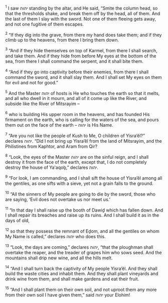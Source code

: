 <sup>1</sup> I saw יהוה standing by the altar, and He said, “Smite the column head, so that the thresholds shake, and break them off by the head, all of them. And the last of them I slay with the sword. Not one of them fleeing gets away, and not one fugitive of them escapes.

<sup>2</sup> “If they dig into the grave, from there my hand does take them; and if they climb up to the heavens, from there I bring them down.

<sup>3</sup> “And if they hide themselves on top of Karmel, from there I shall search, and take them. And if they hide from before My eyes at the bottom of the sea, from there I shall command the serpent, and it shall bite them.

<sup>4</sup> “And if they go into captivity before their enemies, from there I shall command the sword, and it shall slay them. And I shall set My eyes on them for evil and not for good.”

<sup>5</sup> And the Master יהוה of hosts is He who touches the earth so that it melts, and all who dwell in it mourn, and all of it come up like the River, and subside like the River of Mitsrayim –

<sup>6</sup> who is building His upper room in the heavens, and has founded His firmament on the earth, who is calling for the waters of the sea, and pours them out on the face of the earth – יהוה is His Name.

<sup>7</sup> “Are you not like the people of Kush to Me, O children of Yisra’ĕl?” declares יהוה. “Did I not bring up Yisra’ĕl from the land of Mitsrayim, and the Philistines from Kaphtor, and Aram from Qir?

<sup>8</sup> “Look, the eyes of the Master יהוה are on the sinful reign, and I shall destroy it from the face of the earth, except that, I do not completely destroy the house of Ya‛aqoḇ,” declares יהוה.

<sup>9</sup> “For look, I am commanding, and I shall sift the house of Yisra’ĕl among all the gentiles, as one sifts with a sieve, yet not a grain falls to the ground.

<sup>10</sup> “All the sinners of My people are going to die by the sword, those who are saying, ‘Evil does not overtake us nor meet us.’

<sup>11</sup> “In that day I shall raise up the booth of Dawiḏ which has fallen down. And I shall repair its breaches and raise up its ruins. And I shall build it as in the days of old,

<sup>12</sup> so that they possess the remnant of Eḏom, and all the gentiles on whom My Name is called,” declares יהוה who does this.

<sup>13</sup> “Look, the days are coming,” declares יהוה, “that the ploughman shall overtake the reaper, and the treader of grapes him who sows seed. And the mountains shall drip new wine, and all the hills melt.

<sup>14</sup> “And I shall turn back the captivity of My people Yisra’ĕl. And they shall build the waste cities and inhabit them. And they shall plant vineyards and drink wine from them, and shall make gardens and eat their fruit.

<sup>15</sup> “And I shall plant them on their own soil, and not uproot them any more from their own soil I have given them,” said יהוה your Elohim!

